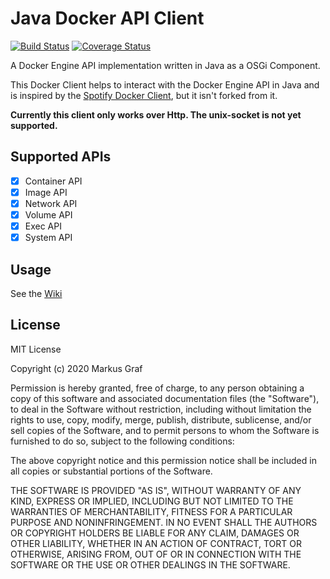 # Java Docker API Client
[![Build Status](https://travis-ci.org/graf-markus/java-docker-api-client.svg?branch=master)](https://travis-ci.org/graf-markus/java-docker-api-client)
[![Coverage Status](https://coveralls.io/repos/github/graf-markus/java-docker-api-client/badge.svg?branch=master)](https://coveralls.io/github/graf-markus/java-docker-api-client?branch=master)

A Docker Engine API implementation written in Java as a OSGi Component.

This Docker Client helps to interact with the Docker Engine API in Java and is inspired by the [Spotify Docker Client](https://github.com/spotify/docker-client), but it isn't forked from it.

**Currently this client only works over Http. The unix-socket is not yet supported.**

## Supported APIs

- [x] Container API
- [x] Image API
- [x] Network API
- [x] Volume API
- [x] Exec API
- [x] System API

## Usage

See the [Wiki](https://github.com/graf-markus/java-docker-api-client/wiki)

## License
MIT License

Copyright (c) 2020 Markus Graf

Permission is hereby granted, free of charge, to any person obtaining a copy of this software and associated documentation files (the "Software"), to deal in the Software without restriction, including without limitation the rights to use, copy, modify, merge, publish, distribute, sublicense, and/or sell copies of the Software, and to permit persons to whom the Software is furnished to do so, subject to the following conditions:

The above copyright notice and this permission notice shall be included in all copies or substantial portions of the Software.

THE SOFTWARE IS PROVIDED "AS IS", WITHOUT WARRANTY OF ANY KIND, EXPRESS OR IMPLIED, INCLUDING BUT NOT LIMITED TO THE WARRANTIES OF MERCHANTABILITY, FITNESS FOR A PARTICULAR PURPOSE AND NONINFRINGEMENT. IN NO EVENT SHALL THE AUTHORS OR COPYRIGHT HOLDERS BE LIABLE FOR ANY CLAIM, DAMAGES OR OTHER LIABILITY, WHETHER IN AN ACTION OF CONTRACT, TORT OR OTHERWISE, ARISING FROM, OUT OF OR IN CONNECTION WITH THE SOFTWARE OR THE USE OR OTHER DEALINGS IN THE SOFTWARE.
